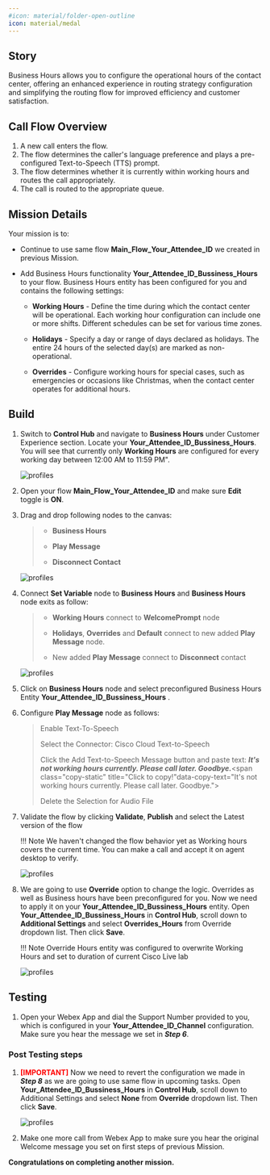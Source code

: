 ```yaml
---
#icon: material/folder-open-outline
icon: material/medal
---
```


## Story

Business Hours allows you to configure the operational hours of the contact center, offering an enhanced experience in routing strategy configuration and simplifying the routing flow for improved efficiency and customer satisfaction. 


## Call Flow Overview
 
1. A new call enters the flow. </br>
2. The flow determines the caller's language preference and plays a pre-configured Text-to-Speech (TTS) prompt. </br>
3. The flow determines whether it is currently within working hours and routes the call appropriately.</br>
4. The call is routed to the appropriate queue. </br>

## Mission Details

Your mission is to:

  - Continue to use same flow **Main_Flow_<span class="attendee-id-placeholder">Your_Attendee_ID</span>** we created in previous Mission.

  - Add Business Hours functionality **<span class="attendee-id-placeholder">Your_Attendee_ID</span>_Bussiness_Hours** to your flow. Business Hours entity has been configured for you and contains the following settings:
    
     -  **Working Hours** - Define the time during which the contact center will be operational. Each working hour configuration can include one or more shifts. Different schedules can be set for various time zones.
    
     - **Holidays** - Specify a day or range of days declared as holidays. The entire 24 hours of the selected day(s) are marked as non-operational.
    
     -  **Overrides** - Configure working hours for special cases, such as emergencies or occasions like Christmas, when the contact center operates for additional hours.

## Build

1. Switch to **Control Hub** and navigate to **Business Hours** under Customer Experience section. Locate your **<span class="attendee-id-container"><span class="attendee-id-placeholder" data-suffix="_Bussiness_Hours">Your_Attendee_ID</span>_Bussiness_Hours<span class="copy" title="Click to copy!"></span></span>**. You will see that currently only **Working Hours** are configured for every working day between 12:00 AM to 11:59 PM".

    ![profiles](../graphics/Lab1/8-BH_Entity.gif)

2. Open your flow **Main_Flow_<span class="attendee-id-placeholder">Your_Attendee_ID</span>** and make sure **Edit** toggle is **ON**.
3. Drag and drop following nodes to the canvas:

    > - **Business Hours**
    >
    > - **Play Message**
    >
    > - **Disconnect Contact**

    ![profiles](../graphics/Lab1/9-Drag_BH_Play_Disc.gif)

4. Connect **Set Variable** node to **Business Hours** and **Business Hours** node exits as follow:

    > - **Working Hours** connect to **WelcomePrompt** node
    >
    > - **Holidays**, **Overrides** and **Default** connect to new added **Play Message** node.
    >
    > - New added **Play Message** connect to **Disconnect** contact

    ![profiles](../graphics/Lab1/10-BH_node_connection.gif)

5. Click on **Business Hours** node and select preconfigured Business Hours Entity **<span class="attendee-id-placeholder">Your_Attendee_ID</span>_Bussiness_Hours** .

6. Configure **Play Message** node as follows:

    > Enable Text-To-Speech
    >
    > Select the Connector: Cisco Cloud Text-to-Speech
    >
    > Click the Add Text-to-Speech Message button and paste text: ***It's not working hours currently. Please call later. Goodbye.***<span class="copy-static" title="Click to copy!"data-copy-text="It's not working hours currently. Please call later. Goodbye."><span class="copy"></span></span>
    >
    > Delete the Selection for Audio File

7. Validate the flow by clicking **Validate**, **Publish** and select the Latest version of the flow
     
    !!! Note
        We haven't changed the flow behavior yet as Working hours covers the current time. You can make a call and accept it on agent desktop to verify.

    ![profiles](../graphics/Lab1/11-BH_Play_Config.gif)

   
8. We are going to use **Override** option to change the logic. Overrides as well as Business hours have been preconfigured for you. Now we need to apply it on your **<span class="attendee-id-placeholder">Your_Attendee_ID</span>_Bussiness_Hours** entity. Open **<span class="attendee-id-placeholder">Your_Attendee_ID</span>_Bussiness_Hours** in **Control Hub**, scroll down to **Additional Settings** and select **Overrides_Hours** from Override dropdown list. Then click **Save**.

    !!! Note
        Override Hours entity was configured to overwrite Working Hours and set to duration of current Cisco Live lab 

    ![profiles](../graphics/Lab1/12-Overrides_Config.gif)

## Testing

1. Open your Webex App and dial the Support Number provided to you, which is configured in your **<span class="attendee-id-placeholder">Your_Attendee_ID</span>_Channel** configuration. Make sure you hear the message we set in ***Step 6***.


### Post Testing steps

1. <span style="color: red;">**[IMPORTANT]**</span> Now we need to revert the configuration we made in ***Step 8*** as we are going to use same flow in upcoming tasks. Open **<span class="attendee-id-placeholder">Your_Attendee_ID</span>_Bussiness_Hours** in **Control Hub**, scroll down to Additional Settings and select **None** from **Override** dropdown list. Then click **Save**.

     ![profiles](../graphics/Lab1/13-Revert_Overrides_Config.gif) 

2. Make one more call from Webex App to make sure you hear the original Welcome message you set on first steps of previous Mission.

**Congratulations on completing another mission.**
